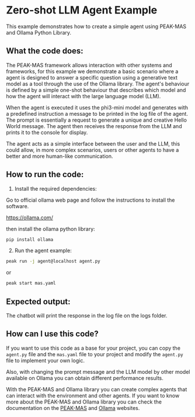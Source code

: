 # Zero-shot LLM Agent Example

This example demonstrates how to create a simple agent using PEAK-MAS and Ollama Python Library.

## What the code does:

The PEAK-MAS framework allows interaction with other systems and frameworks, for this example we demonstrate a basic scenario where a agent is designed to answer a specific question using a generative text model as a tool through the use of the Ollama library.  The agent's behaviour is defined by a simple one-shot behaviour that describes which model and how the agent will interact with the large language model (LLM).

When the agent is executed it uses the phi3-mini model and generates with a predefined instruction a message to be printed in the log file of the agent. The prompt is essentially a request to generate a unique and creative Hello World message. The agent then receives the response from the LLM and prints it to the console for display.

The agent acts as a simple interface between the user and the LLM, this could allow, in more complex scenarios, users or other agents to have a better and more human-like communication.

## How to run the code:

1. Install the required dependencies:

Go to official ollama web page and follow the instructions to install the software.

https://ollama.com/

then install the ollama python library:

```bash
pip install ollama 
```

2. Run the agent example:

```bash
peak run -j agent@localhost agent.py
```
or
```bash
peak start mas.yaml
```
## Expected output:

The chatbot will print the response in the log file on the logs folder.

## How can I use this code?

If you want to use this code as a base for your project, you can copy the `agent.py` file and the `mas.yaml` file to your project and modify the `agent.py` file to implement your own logic. 

Also, with changing the prompt message and the LLM model by other model available on Ollama you can obtain different performance results.

With the PEAK-MAS and Ollama library you can create complex agents that can interact with the environment and other agents. If you want to know more about the PEAK-MAS and Ollama library you can check the documentation on the [PEAK-MAS](https://peak-project.github.io/peak-mas/) and [Ollama](https://ollama.readthedocs.io/en/latest/) websites.
